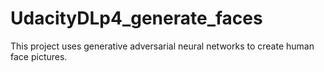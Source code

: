 # UdacityDLp4_generate_faces
This project uses generative adversarial neural networks to create human face pictures.
